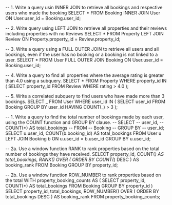 -- 1. Write a query usin INNER JOIN to retrieve all bookings and respective users who made the booking
SELECT \*
FROM
Booking
INNER JOIN User ON User.user_id = Booking.user_id;

-- 2. Write query using LEFT JOIN to retrieve all properties and their reviews including properties with no Reviews
SELECT \*
FROM
Property
LEFT JOIN Review ON Property.property_id = Review.property_id;

-- 3. Write a query using a FULL OUTER JOIN to retrieve all users and all bookings, even if the user has no booking or a booking is not linked to a user.
SELECT \*
FROM
User FULL
OUTER JOIN Booking ON User.user_id = Booking.user_id;

-- 4. Write a query to find all properties where the average rating is greater than 4.0 using a subquery.
SELECT \*
FROM
Property
WHERE
property_id IN (
SELECT
property_id
FROM
Review
WHERE
rating > 4.0
);

-- 5. Write a correlated subquery to find users who have made more than 3 bookings.
SELECT
_
FROM
User
WHERE
user_id IN (
SELECT
user_id
FROM
Booking
GROUP BY
user_id
HAVING
COUNT(_) > 3
);

-- 1. Write a query to find the total number of bookings made by each user, using the COUNT function and GROUP BY clause.
-- SELECT
-- user_id,
-- COUNT(\*) AS total_bookings
-- FROM
-- Booking
-- GROUP BY
-- user_id;
SELECT
u.user_id,
COUNT(b.booking_id) AS total_bookings
FROM
User u
LEFT JOIN Booking b ON u.user_id = b.user_id
GROUP BY
u.user_id;

-- 2a. Use a window function RANK to rank properties based on the total number of bookings they have received.
SELECT
property_id,
COUNT(_) AS total_bookings,
RANK() OVER (
ORDER BY
COUNT(_) DESC
) AS booking_rank
FROM
Booking
GROUP BY
property_id;

-- 2b. Use a window function ROW_NUMBER to rank properties based on the total
WITH property_booking_counts AS (
SELECT
property_id,
COUNT(\*) AS total_bookings
FROM
Booking
GROUP BY
property_id
)
SELECT
property_id,
total_bookings,
ROW_NUMBER() OVER (
ORDER BY
total_bookings DESC
) AS booking_rank
FROM
property_booking_counts;
